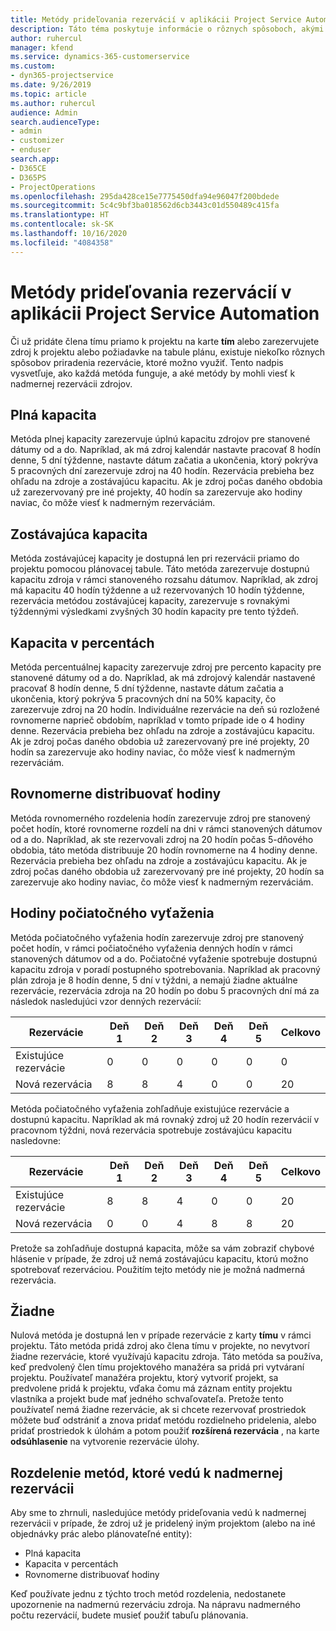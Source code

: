```yaml
---
title: Metódy prideľovania rezervácií v aplikácii Project Service Automation
description: Táto téma poskytuje informácie o rôznych spôsoboch, akými môžete prideliť rezerváciu .
author: ruhercul
manager: kfend
ms.service: dynamics-365-customerservice
ms.custom:
- dyn365-projectservice
ms.date: 9/26/2019
ms.topic: article
ms.author: ruhercul
audience: Admin
search.audienceType:
- admin
- customizer
- enduser
search.app:
- D365CE
- D365PS
- ProjectOperations
ms.openlocfilehash: 295da428ce15e7775450dfa94e96047f200bdede
ms.sourcegitcommit: 5c4c9bf3ba018562d6cb3443c01d550489c415fa
ms.translationtype: HT
ms.contentlocale: sk-SK
ms.lasthandoff: 10/16/2020
ms.locfileid: "4084358"
---
```

# <a name="booking-allocation-methods-in-project-service-automation"></a>Metódy prideľovania rezervácií v aplikácii Project Service Automation

Či už pridáte člena tímu priamo k projektu na karte **tím** alebo zarezervujete zdroj k projektu alebo požiadavke na tabule plánu, existuje niekoľko rôznych spôsobov priradenia rezervácie, ktoré možno využiť. Tento nadpis vysvetľuje, ako každá metóda funguje, a aké metódy by mohli viesť k nadmernej rezervácii zdrojov.

## <a name="full-capacity"></a>Plná kapacita 
Metóda plnej kapacity zarezervuje úplnú kapacitu zdrojov pre stanovené dátumy od a do. Napríklad, ak má zdroj kalendár nastavte pracovať 8 hodín denne, 5 dní týždenne, nastavte dátum začatia a ukončenia, ktorý pokrýva 5 pracovných dní zarezervuje zdroj na 40 hodín. Rezervácia prebieha bez ohľadu na zdroje a zostávajúcu kapacitu. Ak je zdroj počas daného obdobia už zarezervovaný pre iné projekty, 40 hodín sa zarezervuje ako hodiny naviac, čo môže viesť k nadmerným rezerváciám.

## <a name="remaining-capacity"></a>Zostávajúca kapacita
Metóda zostávajúcej kapacity je dostupná len pri rezervácii priamo do projektu pomocou plánovacej tabule. Táto metóda zarezervuje dostupnú kapacitu zdroja v rámci stanoveného rozsahu dátumov. Napríklad, ak zdroj má kapacitu 40 hodín týždenne a už rezervovaných 10 hodín týždenne, rezervácia metódou zostávajúcej kapacity, zarezervuje s rovnakými týždennými výsledkami zvyšných 30 hodín kapacity pre tento týždeň.

## <a name="percentage-capacity"></a>Kapacita v percentách
Metóda percentuálnej kapacity zarezervuje zdroj pre percento kapacity pre stanovené dátumy od a do. Napríklad, ak má zdrojový kalendár nastavené pracovať 8 hodín denne, 5 dní týždenne, nastavte dátum začatia a ukončenia, ktorý pokrýva 5 pracovných dní na 50% kapacity, čo zarezervuje zdroj na 20 hodín. Individuálne rezervácie na deň sú rozložené rovnomerne naprieč obdobím, napríklad v tomto prípade ide o 4 hodiny denne. Rezervácia prebieha bez ohľadu na zdroje a zostávajúcu kapacitu. Ak je zdroj počas daného obdobia už zarezervovaný pre iné projekty, 20 hodín sa zarezervuje ako hodiny naviac, čo môže viesť k nadmerným rezerváciám.

## <a name="evenly-distribute-hours"></a>Rovnomerne distribuovať hodiny
Metóda rovnomerného rozdelenia hodín zarezervuje zdroj pre stanovený počet hodín, ktoré rovnomerne rozdelí na dni v rámci stanovených dátumov od a do. Napríklad, ak ste rezervovali zdroj na 20 hodín počas 5-dňového obdobia, táto metóda distribuuje 20 hodín rovnomerne na 4 hodiny denne. Rezervácia prebieha bez ohľadu na zdroje a zostávajúcu kapacitu. Ak je zdroj počas daného obdobia už zarezervovaný pre iné projekty, 20 hodín sa zarezervuje ako hodiny naviac, čo môže viesť k nadmerným rezerváciám.

## <a name="front-load-hours"></a>Hodiny počiatočného vyťaženia
Metóda počiatočného vyťaženia hodín zarezervuje zdroj pre stanovený počet hodín, v rámci počiatočného vyťaženia denných hodín v rámci stanovených dátumov od a do. Počiatočné vyťaženie spotrebuje dostupnú kapacitu zdroja v poradí postupného spotrebovania. Napríklad ak pracovný plán zdroja je 8 hodín denne, 5 dní v týždni, a nemajú žiadne aktuálne rezervácie, rezervácia zdroja na 20 hodín po dobu 5 pracovných dní má za následok nasledujúci vzor denných rezervácií: 

|         Rezervácie          |    Deň 1    |    Deň 2    |    Deň 3    |    Deň 4    |    Deň 5    |    Celkovo    |
|---------------------------|-------------|-------------|-------------|-------------|-------------|-------------|
|    Existujúce rezervácie    |    0        |    0        |    0        |    0        |    0        |    0        |
|    Nová rezervácia          |    8        |    8        |    4        |    0        |    0        |    20       |

Metóda počiatočného vyťaženia zohľadňuje existujúce rezervácie a dostupnú kapacitu. Napríklad ak má rovnaký zdroj už 20 hodín rezervácií v pracovnom týždni, nová rezervácia spotrebuje zostávajúcu kapacitu nasledovne:

|   Rezervácie          | Deň 1 | Deň 2 | Deň 3 | Deň 4 | Deň 5 | Celkovo |
|---------------------|-------|-------|-------|-------|-------|-------|
| Existujúce rezervácie | 8     | 8     | 4     | 0     | 0     | 20    |
| Nová rezervácia       | 0     | 0     | 4     | 8     | 8     | 20    |

Pretože sa zohľadňuje dostupná kapacita, môže sa vám zobraziť chybové hlásenie v prípade, že zdroj už nemá zostávajúcu kapacitu, ktorú možno spotrebovať rezerváciou. Použitím tejto metódy nie je možná nadmerná rezervácia.

## <a name="none"></a>Žiadne
Nulová metóda je dostupná len v prípade rezervácie z karty **tímu** v rámci projektu. Táto metóda pridá zdroj ako člena tímu v projekte, no nevytvorí žiadne rezervácie, ktoré využívajú kapacitu zdroja. Táto metóda sa používa, keď predvolený člen tímu projektového manažéra sa pridá pri vytváraní projektu. Používateľ manažéra projektu, ktorý vytvoriť projekt, sa predvolene pridá k projektu, vďaka čomu má záznam entity projektu vlastníka a projekt bude mať jedného schvaľovateľa. Pretože tento používateľ nemá žiadne rezervácie, ak si chcete rezervovať prostriedok môžete buď odstrániť a znova pridať metódu rozdielneho pridelenia, alebo pridať prostriedok k úlohám a potom použiť **rozšírená rezervácia** , na karte **odsúhlasenie** na vytvorenie rezervácie úlohy.

## <a name="allocation-methods-that-lead-to-overbooking"></a>Rozdelenie metód, ktoré vedú k nadmernej rezervácii
Aby sme to zhrnuli, nasledujúce metódy prideľovania vedú k nadmernej rezervácii v prípade, že zdroj už je pridelený iným projektom (alebo na iné objednávky prác alebo plánovateľné entity):

- Plná kapacita
- Kapacita v percentách
- Rovnomerne distribuovať hodiny

Keď používate jednu z týchto troch metód rozdelenia, nedostanete upozornenie na nadmernú rezerváciu zdroja. Na nápravu nadmerného počtu rezervácií, budete musieť použiť tabuľu plánovania.
